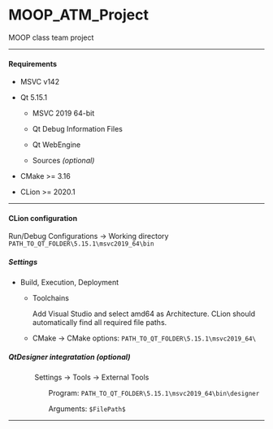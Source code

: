 # MOOP_ATM_Project

MOOP class team project

---

#### **Requirements**

- MSVC v142

- Qt 5.15.1
  
  - MSVC 2019 64-bit
  
  - Qt Debug Information Files
  
  - Qt WebEngine
  
  - Sources *(optional)*

- CMake >= 3.16

- CLion >= 2020.1 

---

#### CLion configuration

Run/Debug Configurations -> Working directory `PATH_TO_QT_FOLDER\5.15.1\msvc2019_64\bin`

##### Settings

- Build, Execution, Deployment
  
  - Toolchains
    
    Add Visual Studio and select amd64 as Architecture. CLion should automatically find all required file paths.
  
  - CMake -> CMake options:  `PATH_TO_QT_FOLDER\5.15.1\msvc2019_64\`

##### QtDesigner integratation *(optional)*

             Settings -> Tools -> External Tools

                    Program: `PATH_TO_QT_FOLDER\5.15.1\msvc2019_64\bin\designer`

                    Arguments: `$FilePath$`

---
